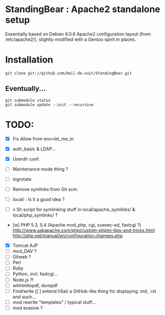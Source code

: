 # StandingBear : Apache2 standalone setup

Essentially based on Debian 6.0.6 Apache2 configuration layout (from
/etc/apache2/), slightly modified with a Gentoo spirit in places.

# Installation

    git clone git://github.com/Oeil-de-nuit/StandingBear.git

## Eventually...
    git submodule status
    git submodule update --init --recursive

# TODO:

* [x] Fix Allow from env=let_me_in
* [x] auth_basic & LDAP...
* [x] Userdir conf.
* [ ] Maintenance mode thing ?
* [ ] logrotate

* [ ] Remove symlinks from Git scm.
* [ ] local/ : Is it a good idea ?
* [ ]   » Sh script for symlinking stuff in local/apache_symlinks/ & local/php_symlinks/ ?

* [w] PHP 5.3, 5.4 (Apache mod_php, cgi, suexec-ed, fastcgi ?)
        http://www.askapache.com/php/custom-phpini-tips-and-tricks.html
        http://php.net/manual/en/configuration.changes.php

* [x] Tomcat AJP
* [ ] mod_DAV ?
* [ ] Gitweb ?
* [ ] Perl
* [ ] Ruby
* [ ] Python, incl. fastcgi...
* [ ] Node.js ?!
* [ ] wkhtmltopdf, dompdf
* [ ] Find/write ([ ] extend h5ai) a GitHub-like thing for displaying .md, .rst and such...
* [ ] mod rewrite "templates" / typical stuff...
* [ ] mod evasive ?
